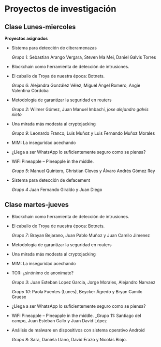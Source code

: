 # Proyectos de investigación

## Clase Lunes-miercoles

__Proyectos asignados__

+ Sistema para detección de ciberamenazas

  _Grupo 1_: Sebastian Arango Vergara, Steven Ma Mei, Daniel Galvis Torres  
+ Blockchain como herramienta de detección de intrusiones.
+ El caballo de Troya de nuestra época: Botnets.
  
  _Grupo 6_: Alejandra González Vélez, Miguel Ángel Romero, Angie Valentina Córdoba
+ Metodología de garantizar la seguridad en routers
 
  _Grupo 2_: Wilmer Gómez, Juan Manuel Imbachí, _jose alejandro galvis nieto_
+ Una mirada más modesta al cryptojacking

  _Grupo 9_: Leonardo Franco, Luis Muñoz y Luis Fernando Muñoz Morales
+ MIM: La inseguridad acechando
+ ¿Llega a ser WhatsApp lo suficientemente seguro como se piensa?
+ WiFi Pineapple – Pineapple in the middle.

  _Grupo 5_: Manuel Quintero, Christian Cleves y Álvaro Andrés Gómez Rey
+ Sistema para detección de defacement 

  _Grupo 4_ Juan Fernando Giraldo y Juan Diego 


## Clase martes-jueves

+ Blockchain como herramienta de detección de intrusiones.
+ El caballo de Troya de nuestra época: Botnets.

   _Grupo 7_: Brayan Bejarano, Juan Pablo Muñoz y Juan Camilo Jimenez
+ Metodología de garantizar la seguridad en routers
+ Una mirada más modesta al cryptojacking
+ MIM: La inseguridad acechando
+ TOR: ¿sinónimo de anonimato?

  _Grupo 3_: Juan Esteban Lopez Garcia, Jorge Morales, Alejandro Narvaez
  
  _Grupo 10_: Paola Fuentes (Lunes), Beycker Ágredo y Bryan Camilo Grueso
+ ¿Llega a ser WhatsApp lo suficientemente seguro como se piensa?
+ WiFi Pineapple – Pineapple in the middle.
_Grupo 11: Santiago del campo, Juan Esteban Gallo y Juan  David López 
+ Análisis de malware en dispositivos con sistema operativo Android
  
  _Grupo 8_: Sara, Daniela Llano, David Erazo y Nicolás Biojo. 
